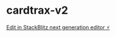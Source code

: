 # cardtrax-v2

[Edit in StackBlitz next generation editor ⚡️](https://stackblitz.com/~/github.com/Jarmanis/cardtrax-v2)